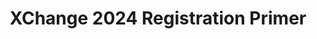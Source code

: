 ---
title: XChange 2024 Registration Primer
redirect_to: https://drive.google.com/file/d/1DWgjmf_wbuay0USXGXBf0zZR2RNvZDE3/view?usp=sharing
redirect_from: 
  - /XC24RegPrimer
  - /xc24regprimer
---